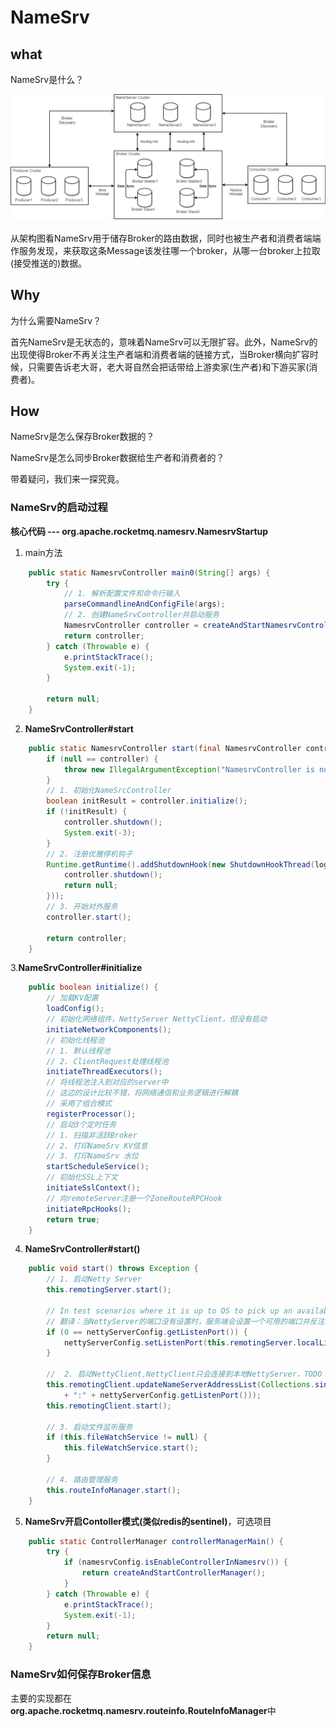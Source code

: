 # NameSrv

## what

NameSrv是什么？

![](image/rocketmq_architecture_1.png)

从架构图看NameSrv用于储存Broker的路由数据，同时也被生产者和消费者端端作服务发现，来获取这条Message该发往哪一个broker，从哪一台broker上拉取(接受推送的)数据。

## Why

为什么需要NameSrv？

首先NameSrv是无状态的，意味着NameSrv可以无限扩容。此外，NameSrv的出现使得Broker不再关注生产者端和消费者端的链接方式，当Broker横向扩容时候，只需要告诉老大哥，老大哥自然会把话带给上游卖家(生产者)和下游买家(消费者)。

## How

NameSrv是怎么保存Broker数据的？

NameSrv是怎么同步Broker数据给生产者和消费者的？

带着疑问，我们来一探究竟。

### NameSrv的启动过程

**核心代码 --- org.apache.rocketmq.namesrv.NamesrvStartup**

1. main方法

```JAVA
    public static NamesrvController main0(String[] args) {
        try {
            // 1. 解析配置文件和命令行输入
            parseCommandlineAndConfigFile(args);
            // 2. 创建NameSrvController并启动服务
            NamesrvController controller = createAndStartNamesrvController();
            return controller;
        } catch (Throwable e) {
            e.printStackTrace();
            System.exit(-1);
        }

        return null;
    }
```

2. **NameSrvController#start**

```java
    public static NamesrvController start(final NamesrvController controller) throws Exception {
        if (null == controller) {
            throw new IllegalArgumentException("NamesrvController is null");
        }
		// 1. 初始化NameSrcController
        boolean initResult = controller.initialize();
        if (!initResult) {
            controller.shutdown();
            System.exit(-3);
        }
	    // 2. 注册优雅停机钩子
        Runtime.getRuntime().addShutdownHook(new ShutdownHookThread(log, (Callable<Void>) () -> {
            controller.shutdown();
            return null;
        }));
        // 3. 开始对外服务
        controller.start();

        return controller;
    }
```

3.**NameSrvController#initialize**

```java
    public boolean initialize() {
        // 加载KV配置
        loadConfig();
        // 初始化网络组件，NettyServer NettyClient，但没有启动
        initiateNetworkComponents();
        // 初始化线程池
        // 1. 默认线程池
        // 2. ClientRequest处理线程池
        initiateThreadExecutors();
        // 将线程池注入到对应的server中
        // 这边的设计比较不错，将网络通信和业务逻辑进行解耦
        // 采用了组合模式
        registerProcessor();
        // 启动3个定时任务
        // 1. 扫描非活跃Broker
        // 2. 打印NameSrv KV信息
        // 3. 打印NameSrv 水位
        startScheduleService();
        // 初始化SSL上下文
        initiateSslContext();
        // 向remoteServer注册一个ZoneRouteRPCHook
        initiateRpcHooks();
        return true;
    }
```

4. **NameSrvController#start()**

```java
    public void start() throws Exception {
        // 1. 启动Netty Server
        this.remotingServer.start();

        // In test scenarios where it is up to OS to pick up an available port, set the listening port back to config
        // 翻译：当NettyServer的端口没有设置时，服务端会设置一个可用的端口并反注入到NettyServerConfig中，让用户感知
        if (0 == nettyServerConfig.getListenPort()) {
            nettyServerConfig.setListenPort(this.remotingServer.localListenPort());
        }

        //  2. 启动NettyClient,NettyClient只会连接到本地NettyServer，TODO why？
        this.remotingClient.updateNameServerAddressList(Collections.singletonList(RemotingUtil.getLocalAddress()
            + ":" + nettyServerConfig.getListenPort()));
        this.remotingClient.start();

        // 3. 启动文件监听服务
        if (this.fileWatchService != null) {
            this.fileWatchService.start();
        }

        // 4. 路由管理服务
        this.routeInfoManager.start();
    }
```

5. **NameSrv开启Contoller模式(类似redis的sentinel)**，可选项目

```java
    public static ControllerManager controllerManagerMain() {
        try {
            if (namesrvConfig.isEnableControllerInNamesrv()) {
                return createAndStartControllerManager();
            }
        } catch (Throwable e) {
            e.printStackTrace();
            System.exit(-1);
        }
        return null;
    }
```

### NameSrv如何保存Broker信息

主要的实现都在**org.apache.rocketmq.namesrv.routeinfo.RouteInfoManager**中